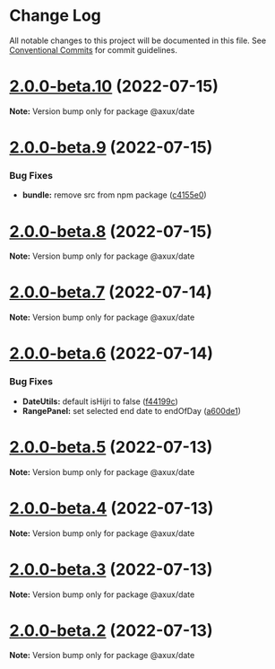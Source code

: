 # Change Log

All notable changes to this project will be documented in this file.
See [Conventional Commits](https://conventionalcommits.org) for commit guidelines.

# [2.0.0-beta.10](https://github.com/adarshpastakia/axux/compare/v2.0.0-beta.9...v2.0.0-beta.10) (2022-07-15)

**Note:** Version bump only for package @axux/date





# [2.0.0-beta.9](https://github.com/adarshpastakia/axux/compare/v2.0.0-beta.8...v2.0.0-beta.9) (2022-07-15)


### Bug Fixes

* **bundle:** remove src from npm package ([c4155e0](https://github.com/adarshpastakia/axux/commit/c4155e0ed9dff1e0ec1bf3ff7a1368961528dca8))





# [2.0.0-beta.8](https://github.com/adarshpastakia/axux/compare/v2.0.0-beta.7...v2.0.0-beta.8) (2022-07-15)

**Note:** Version bump only for package @axux/date





# [2.0.0-beta.7](https://github.com/adarshpastakia/axux/compare/v2.0.0-beta.6...v2.0.0-beta.7) (2022-07-14)

**Note:** Version bump only for package @axux/date





# [2.0.0-beta.6](https://github.com/adarshpastakia/axux/compare/v2.0.0-beta.5...v2.0.0-beta.6) (2022-07-14)


### Bug Fixes

* **DateUtils:** default isHijri to false ([f44199c](https://github.com/adarshpastakia/axux/commit/f44199c552bdc911e6d1e32c7af37f2bed066a90))
* **RangePanel:** set selected end date to endOfDay ([a600de1](https://github.com/adarshpastakia/axux/commit/a600de1b2253db7acfa79c4e114c7fe2bee53d46))





# [2.0.0-beta.5](https://github.com/adarshpastakia/axux/compare/v2.0.0-beta.4...v2.0.0-beta.5) (2022-07-13)

**Note:** Version bump only for package @axux/date





# [2.0.0-beta.4](https://github.com/adarshpastakia/axux/compare/v2.0.0-beta.3...v2.0.0-beta.4) (2022-07-13)

**Note:** Version bump only for package @axux/date





# [2.0.0-beta.3](https://github.com/adarshpastakia/axux/compare/v2.0.0-beta.2...v2.0.0-beta.3) (2022-07-13)

**Note:** Version bump only for package @axux/date





# [2.0.0-beta.2](https://github.com/adarshpastakia/axux/compare/v2.0.0-beta.1...v2.0.0-beta.2) (2022-07-13)

**Note:** Version bump only for package @axux/date
